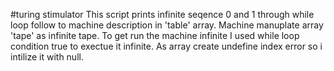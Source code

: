 #turing stimulator
This script prints infinite seqence 0 and 1 through while loop follow to machine description in 'table' array.
Machine manuplate array 'tape' as infinite tape.
To get run the machine infinite I used while loop condition true to exectue it infinite.
As array create undefine index error so i intilize it with null.
